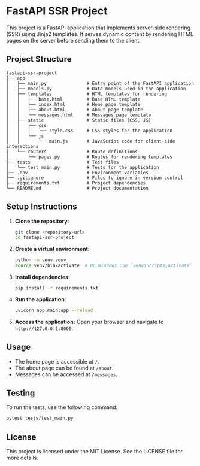 # FastAPI SSR Project

This project is a FastAPI application that implements server-side rendering (SSR) using Jinja2 templates. It serves dynamic content by rendering HTML pages on the server before sending them to the client.

## Project Structure

```
fastapi-ssr-project
├── app
│   ├── main.py               # Entry point of the FastAPI application
│   ├── models.py             # Data models used in the application
│   ├── templates             # HTML templates for rendering
│   │   ├── base.html         # Base HTML template
│   │   ├── index.html        # Home page template
│   │   ├── about.html        # About page template
│   │   └── messages.html     # Messages page template
│   ├── static                # Static files (CSS, JS)
│   │   ├── css
│   │   │   └── style.css     # CSS styles for the application
│   │   └── js
│   │       └── main.js       # JavaScript code for client-side interactions
│   └── routers               # Route definitions
│       └── pages.py          # Routes for rendering templates
├── tests                     # Test files
│   └── test_main.py          # Tests for the application
├── .env                      # Environment variables
├── .gitignore                # Files to ignore in version control
├── requirements.txt          # Project dependencies
└── README.md                 # Project documentation
```

## Setup Instructions

1. **Clone the repository:**
   ```bash
   git clone <repository-url>
   cd fastapi-ssr-project
   ```

2. **Create a virtual environment:**
   ```bash
   python -m venv venv
   source venv/bin/activate  # On Windows use `venv\Scripts\activate`
   ```

3. **Install dependencies:**
   ```bash
   pip install -r requirements.txt
   ```

4. **Run the application:**
   ```bash
   uvicorn app.main:app --reload
   ```

5. **Access the application:**
   Open your browser and navigate to `http://127.0.0.1:8000`.

## Usage

- The home page is accessible at `/`.
- The about page can be found at `/about`.
- Messages can be accessed at `/messages`.

## Testing

To run the tests, use the following command:

```bash
pytest tests/test_main.py
```

## License

This project is licensed under the MIT License. See the LICENSE file for more details.
